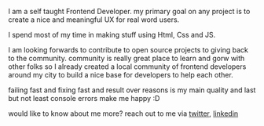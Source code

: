 I am a self taught Frontend Developer. my primary goal on any project is to create a nice and meaningful UX for real word users.

I spend most of my time in making stuff using Html, Css and JS.

I am looking forwards to contribute to open source projects to giving back to the community. community is really great place to learn and gorw with other folks so I already created a local community of frontend developers around my city to build a nice base for developers to help each other.

failing fast and fixing fast and result over reasons is my main quality and last but not least console errors make me happy :D

would like to know about me more? reach out to me via [twitter](https://twitter.com/jaydipjsuvagiya), [linkedin](https://www.linkedin.com/in/jaydipjsuvagiya)

<!--
**jaydipjsuvagiya/jaydipjsuvagiya** is a ✨ _special_ ✨ repository because its `README.md` (this file) appears on your GitHub profile.

Here are some ideas to get you started:

- 🔭 I’m currently working on ...
- 🌱 I’m currently learning ...
- 👯 I’m looking to collaborate on ...
- 🤔 I’m looking for help with ...
- 💬 Ask me about ...
- 📫 How to reach me: ...
- 😄 Pronouns: ...
- ⚡ Fun fact: ...
-->
